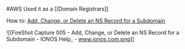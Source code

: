 #AWS
Used it as a [[Domain Registrars]]

How to:
[Add, Change, or Delete an NS Record for a Subdomain](https://www.ionos.com/help/domains/using-your-own-name-servers/add-change-or-delete-an-ns-record-for-a-subdomain/?source=helpandlearn)


![[FireShot Capture 005 - Add, Change, or Delete an NS Record for a Subdomain - IONOS Help_ - www.ionos.com.png]]
